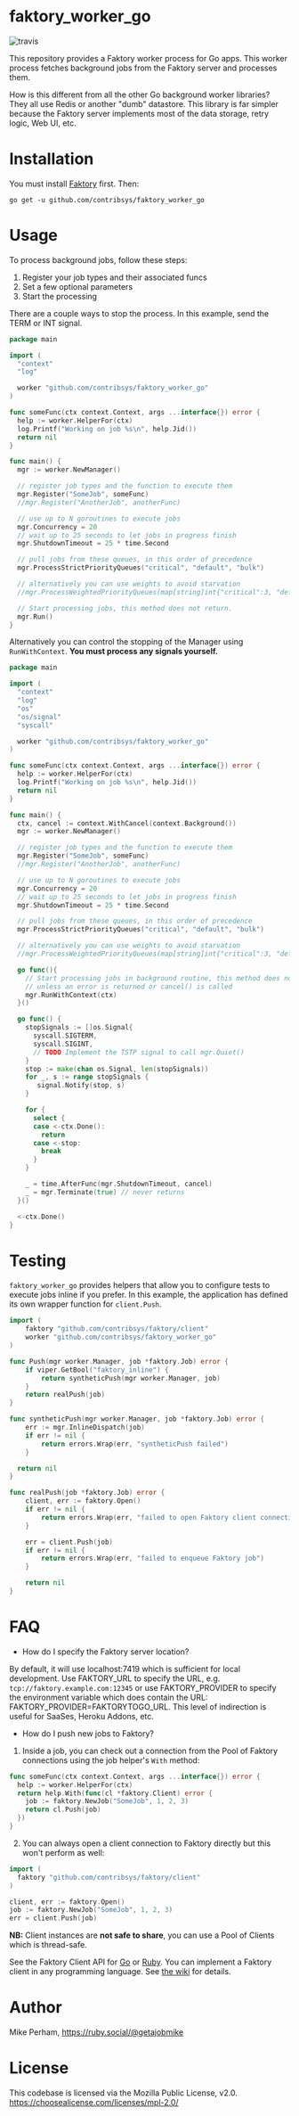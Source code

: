 # faktory_worker_go

![travis](https://travis-ci.org/contribsys/faktory_worker_go.svg?branch=master)

This repository provides a Faktory worker process for Go apps.
This worker process fetches background jobs from the Faktory server and processes them.

How is this different from all the other Go background worker libraries?
They all use Redis or another "dumb" datastore.
This library is far simpler because the Faktory server implements most of the data storage, retry logic, Web UI, etc.

# Installation

You must install [Faktory](https://github.com/contribsys/faktory) first.
Then:

```
go get -u github.com/contribsys/faktory_worker_go
```

# Usage

To process background jobs, follow these steps:

1. Register your job types and their associated funcs
2. Set a few optional parameters
3. Start the processing

There are a couple ways to stop the process.
In this example, send the TERM or INT signal.

```go
package main

import (
  "context"
  "log"

  worker "github.com/contribsys/faktory_worker_go"
)

func someFunc(ctx context.Context, args ...interface{}) error {
  help := worker.HelperFor(ctx)
  log.Printf("Working on job %s\n", help.Jid())
  return nil
}

func main() {
  mgr := worker.NewManager()

  // register job types and the function to execute them
  mgr.Register("SomeJob", someFunc)
  //mgr.Register("AnotherJob", anotherFunc)

  // use up to N goroutines to execute jobs
  mgr.Concurrency = 20
  // wait up to 25 seconds to let jobs in progress finish
  mgr.ShutdownTimeout = 25 * time.Second

  // pull jobs from these queues, in this order of precedence
  mgr.ProcessStrictPriorityQueues("critical", "default", "bulk")

  // alternatively you can use weights to avoid starvation
  //mgr.ProcessWeightedPriorityQueues(map[string]int{"critical":3, "default":2, "bulk":1})

  // Start processing jobs, this method does not return.
  mgr.Run()
}
```

Alternatively you can control the stopping of the Manager using
`RunWithContext`. **You must process any signals yourself.**

```go
package main

import (
  "context"
  "log"
  "os"
  "os/signal"
  "syscall"

  worker "github.com/contribsys/faktory_worker_go"
)

func someFunc(ctx context.Context, args ...interface{}) error {
  help := worker.HelperFor(ctx)
  log.Printf("Working on job %s\n", help.Jid())
  return nil
}

func main() {
  ctx, cancel := context.WithCancel(context.Background())
  mgr := worker.NewManager()

  // register job types and the function to execute them
  mgr.Register("SomeJob", someFunc)
  //mgr.Register("AnotherJob", anotherFunc)

  // use up to N goroutines to execute jobs
  mgr.Concurrency = 20
  // wait up to 25 seconds to let jobs in progress finish
  mgr.ShutdownTimeout = 25 * time.Second

  // pull jobs from these queues, in this order of precedence
  mgr.ProcessStrictPriorityQueues("critical", "default", "bulk")

  // alternatively you can use weights to avoid starvation
  //mgr.ProcessWeightedPriorityQueues(map[string]int{"critical":3, "default":2, "bulk":1})

  go func(){
    // Start processing jobs in background routine, this method does not return
    // unless an error is returned or cancel() is called
    mgr.RunWithContext(ctx)
  }()

  go func() {
    stopSignals := []os.Signal{
      syscall.SIGTERM,
      syscall.SIGINT,
      // TODO Implement the TSTP signal to call mgr.Quiet()
    }
    stop := make(chan os.Signal, len(stopSignals))
    for _, s := range stopSignals {
       signal.Notify(stop, s)
    }

    for {
      select {
      case <-ctx.Done():
        return
      case <-stop:
        break
      }
    }

    _ = time.AfterFunc(mgr.ShutdownTimeout, cancel)
    _ = mgr.Terminate(true) // never returns
  }()

  <-ctx.Done()
}
```

# Testing

`faktory_worker_go` provides helpers that allow you to configure tests to execute jobs inline if you prefer. In this example, the application has defined its own wrapper function for `client.Push`.

```go
import (
	faktory "github.com/contribsys/faktory/client"
	worker "github.com/contribsys/faktory_worker_go"
)

func Push(mgr worker.Manager, job *faktory.Job) error {
	if viper.GetBool("faktory_inline") {
		return syntheticPush(mgr worker.Manager, job)
	}
	return realPush(job)
}

func syntheticPush(mgr worker.Manager, job *faktory.Job) error {
	err := mgr.InlineDispatch(job)
	if err != nil {
		return errors.Wrap(err, "syntheticPush failed")
	}

  return nil
}

func realPush(job *faktory.Job) error {
	client, err := faktory.Open()
	if err != nil {
		return errors.Wrap(err, "failed to open Faktory client connection")
	}

	err = client.Push(job)
	if err != nil {
		return errors.Wrap(err, "failed to enqueue Faktory job")
	}

	return nil
}
```

# FAQ

* How do I specify the Faktory server location?

By default, it will use localhost:7419 which is sufficient for local development.
Use FAKTORY\_URL to specify the URL, e.g. `tcp://faktory.example.com:12345` or
use FAKTORY\_PROVIDER to specify the environment variable which does
contain the URL: FAKTORY\_PROVIDER=FAKTORYTOGO\_URL.  This level of
indirection is useful for SaaSes, Heroku Addons, etc.

* How do I push new jobs to Faktory?

1. Inside a job, you can check out a connection from the Pool of Faktory
   connections using the job helper's `With` method:
```go
func someFunc(ctx context.Context, args ...interface{}) error {
  help := worker.HelperFor(ctx)
  return help.With(func(cl *faktory.Client) error {
    job := faktory.NewJob("SomeJob", 1, 2, 3)
    return cl.Push(job)
  })
}
```
2. You can always open a client connection to Faktory directly but this
   won't perform as well:
```go
import (
  faktory "github.com/contribsys/faktory/client"
)

client, err := faktory.Open()
job := faktory.NewJob("SomeJob", 1, 2, 3)
err = client.Push(job)
```

**NB:** Client instances are **not safe to share**, you can use a Pool of Clients
which is thread-safe.

See the Faktory Client API for
[Go](https://github.com/contribsys/faktory/blob/main/client) or
[Ruby](https://github.com/contribsys/faktory_worker_ruby/blob/main/lib/faktory/client.rb).
You can implement a Faktory client in any programming language.
See [the wiki](https://github.com/contribsys/faktory/wiki) for details.

# Author

Mike Perham, https://ruby.social/@getajobmike

# License

This codebase is licensed via the Mozilla Public License, v2.0. https://choosealicense.com/licenses/mpl-2.0/
